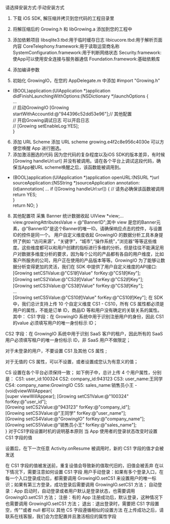 请选择安装方式:手动安装方式
1. 下载 iOS SDK, 解压缩并拷贝到您代码的工程目录里
2. 将解压缩后的 Growing.h 和 libGrowing.a 添加到您的工程中
3. 添加依赖项目
libsqlite3.tbd:用于临时缓存日志
libicucore.tbd:用于解析页面内容
CoreTelephony.framework:用于读取运营商名称
SystemConfiguration.framework:用于判断网络状态
Security.framework:使App可以使用安全连接与服务器通信
Foundation.framework:基础依赖库

4. 添加编译参数
5. 初始化 GrowingIO，在您的 AppDelegate.m 中添加
#import "Growing.h"
- (BOOL)application:(UIApplication *)application didFinishLaunchingWithOptions:(NSDictionary *)launchOptions {      
    ...      
    // 启动GrowingIO
    [Growing startWithAccountId:@"944396c52dd53e96"];// 其他配置      
    // 开启Growing调试日志 可以开启日志      
    // [Growing setEnableLog:YES];  
}
6. 添加 URL Scheme
添加 URL scheme growing.e4f2c8e956c4030e 可以方便您唤醒 App 进行圈选。
7. 添加激活圈选的代码
因为您代码的复杂程度以及iOS SDK的版本差异，有时候 [Growing handleUrl:url] 并没有被调用。请在各个平台上调试这段代码，确保当App被URL scheme唤醒之后，该函数能被调用到。
- (BOOL)application:(UIApplication *)application openURL:(NSURL *)url sourceApplication:(NSString *)sourceApplication annotation:(id)annotation{
    ...
    if ([Growing handleUrl:url]) { // 请务必确保该函数被调用    
        return YES;    
    }    
    return NO;
}
8. 其他配置项
采集 Banner 统计数据收起
UIView *view;…view.growingAttributesValue = @"BannerID";其中 view 是您的Banner元素，@"BannerID"是这个Banner的唯一ID。请确保响应点击的控件，与设置ID的控件是同一个。
用户自定义维度收起
GrowingIO 的数据分析工具本身提供了例如 “访问来源”，“关键字”，“城市”,“操作系统"，”浏览器“等等这些维度。这些维度都可以和用户创建的指标进行多维的分析。但是往往不能满足用户对数据多维度分析的要求，因为每个公司的产品都有各自的用户维度，比如客户所服务的公司，用户正在使用的产品版本等等。GrowingIO 为了能够让数据分析变得更加的灵活，我们在 SDK 中提供了用户自定义维度的API接口:
[Growing setCS1Value:@"CS1的Value" forKey:@"CS1的Key"];    
[Growing setCS2Value:@"CS2的Value" forKey:@"CS2的Key"];    
[Growing setCS3Value:@"CS3的Value" forKey:@"CS3的Key"];    
...    
[Growing setCS5Value:@"CS10的Value" forKey:@"CS10的Key"];
在 SDK 中，我们总计支持上传 10 个自定义维度 CS1 - CS10，所有 CS 属性都必须是用户的属性，不能是订单 ID，商品ID 等和用户没有确定的关联关系的属性。其中：
CS1 字段：在 GrowingIO 系统中用于识别注册用户的身份，因此 CS1 的value 必须填写用户的唯一身份标示 ID；

CS2 字段：在 GrowingIO 系统中用于识别 SaaS 客户的租户，因此所有的 SaaS 用户必须填写租户的唯一身份标示 ID，非 SaaS 用户不做限定；

对于未登录的用户，不要设置 CS1 及其他 CS 属性 ;

对于无值的 CS 属性，可以不设置，或者设置成您认为有意义的值；

CS 设置在各个平台必须保持一致；
如下例子中，总计上传 4 个用户属性，分别是：
CS1: user_id:100324
CS2: company_id:943123
CS3: user_name:王同学
CS4: company_name:GrowingIO
CS5: sales_name:销售员小王
-(void)viewWillAppear{    
    [super viewWillAppear];
    [Growing setCS1Value:@"100324" forKey:@"user_id"];    
    [Growing setCS2Value:@"943123" forKey:@"company_id"];    
    [Growing setCS3Value:@"王同学" forKey:@"user_name"];    
    [Growing setCS4Value:@"GrowingIO" forKey:@"company_name"];    
    [Growing setCS5Value:@"销售员小王" forKey:@"sales_name"];  
}
对于CS1字段设置时机的说明基本原则
当 App 使用者的登录状态改变时设置 CS1 字段的值

设置后，在下一次任意 Activity.onResume 被调用时，新的 CS1 字段的值才会被发送

在 CS1 字段的值被发送前，重复设值会导致新的值取代旧的，旧值会被丢弃
在以下情况下，需要注意如何设置 CS1 字段
用户手动登录：如果有多个登录入口，在每一个入口登录成功后，都需要调用 GrowingIO.setCS1 来设置用户的唯一标识；如果有第三方登录，成功登录后需要调用 GrowingIO.setCS1 方法；
自动登录：App 启动时，自动登录或者用户默认是登录状态，也需要调用 GrowingIO.setCS1 方法；
注册：有的 App 注册成功后，默认登录，这种情况下也需要调用 GrowingIO.setCS1 方法；
退出：退出登录时，需要把 CS1 字段置空，传""或者 null 都可以
其他 CS 字段遵循相似的设置方法
在上传成功之后，请联系在线客服，我们会为您配置并且激活相应的属性字段